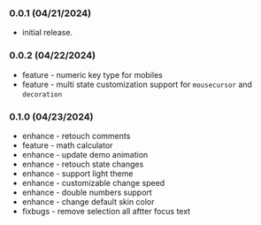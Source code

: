 ### 0.0.1 (04/21/2024)
* initial release.

### 0.0.2 (04/22/2024)
* feature - numeric key type for mobiles
* feature - multi state customization support for `mousecursor` and `decoration`

### 0.1.0 (04/23/2024)
* enhance - retouch comments
* feature - math calculator
* enhance - update demo animation
* enhance - retouch state changes
* enhance - support light theme
* enhance - customizable change speed
* enhance - double numbers support
* enhance - change default skin color
* fixbugs - remove selection all aftter focus text
